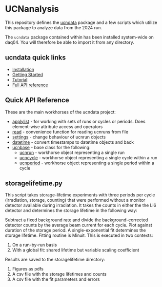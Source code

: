 # UCNanalysis

This repository defines the [ucndata] package and a few scripts which utilize this package to analyze data from the 2024 run.

The `ucndata` package contained within has been installed system-wide on daq04. You will therefore be able to import it from any directory. 

## ucndata quick links

* [Installation](ucndata/tutorials/installation.md)
* [Getting Started](ucndata/tutorials/gettingstarted.md)
* [Tutorial](ucndata/tutorials/index.md)
* [Full API reference](ucndata/docs/README.md)

## Quick API Reference

These are the main workhorses of the ucndata project:

* [applylist](ucndata/docs/applylist.md) - for working with sets of runs or cycles or periods. Does element-wise attribute access and operators
* [read](ucndata/docs/read.md) - convenience function for reading ucnruns from file
* [settings](ucndata/docs/settings.md) - change behaviour of ucnrun objects
* [datetime](ucndata/docs/datetime.md) - convert timestamps to datetime objects and back
* [ucnbase](ucndata/docs/ucnbase.md) - base class for the following:
  * [ucnrun](ucndata/docs/ucnrun.md) - workhorse object representing a single run
  * [ucncycle](ucndata/docs/ucncycle.md) - workhorse object representing a single cycle within a run
  * [ucnperiod](ucndata/docs/ucnperiod.md) - workhorse object representing a single period within a cycle

## storagelifetime.py

This script takes storage-lifetime experiments with three periods per cycle (irradiation, storage, counting) that were performed without a monitor detector available during irradiation.
It takes the counts in either the the Li6 detector and determines the storage lifetime in the following way:

Subtract a fixed background rate and divide the background-corrected detector counts by the average beam current for each cycle. Plot against duration of the storage period. A single-exponential fit determines the storage lifetime. Fitting routine is Minuit. This is executed in two contexts:

1. On a run-by-run basis
2. With a global fit: shared lifetime but variable scaling coefficient

Results are saved to the storagelifetime directory:

1. Figures as pdfs
2. A csv file with the storage lifetimes and counts
3. A csv file with the fit parameters and errors

[ucndata]: ucndata/README.md
